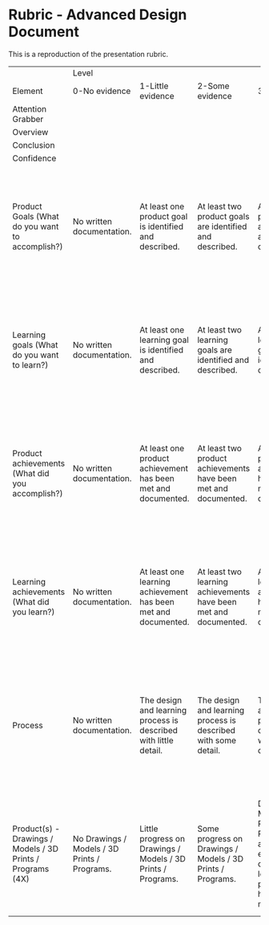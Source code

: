 # Rubric - Advanced Design Document

This is a reproduction of the presentation rubric.

<table>
  <tr>
    <td></td>
    <td colspan="5">Level</td>
  </tr>
  <tr>
    <td>Element</td>
    <td>0-No evidence</td>
    <td>1-Little evidence</td>
    <td>2-Some evidence</td>
    <td>3-Evidence</td>
    <td>4-Ample evidence</td>
  </tr>
  <tr>
    <td>Attention Grabber</td>
    <td></td>
    <td></td>
    <td></td>
    <td></td>
    <td></td>
  </tr>
  <tr>
    <td>Overview</td>
    <td></td>
    <td></td>
    <td></td>
    <td></td>
    <td></td>
  </tr>
  <tr>
    <td>Conclusion</td>
    <td></td>
    <td></td>
    <td></td>
    <td></td>
    <td></td>
  </tr>
  <tr>
    <td>Confidence</td>
    <td></td>
    <td></td>
    <td></td>
    <td></td>
    <td></td>
  </tr>
  <tr>
    <td>Product Goals (What do you want to accomplish?)</td>
    <td>No written documentation.</td>
    <td>At least one product goal is identified and described.</td>
    <td>At least two product goals are identified and described.</td>
    <td>At least three product goals are identified and described.</td>
    <td>At least four product goals are identified and described in detail.  Especially describing how the student will measure what has been accomplished.</td>
  </tr>
  <tr>
    <td>Learning goals (What do you want to learn?)</td>
    <td>No written documentation.</td>
    <td>At least one learning goal is identified and described.</td>
    <td>At least two learning goals are identified and described.</td>
    <td>At least three learning goals are identified and described.</td>
    <td>At least four learning goals are identified and described in detail.  Especially describing how the student will measure what has been accomplished.</td>
  </tr>
  <tr>
    <td>Product achievements (What did you accomplish?)</td>
    <td>No written documentation.</td>
    <td>At least one product achievement has been met and documented.</td>
    <td>At least two product achievements have been met and documented.</td>
    <td>At least three product achievements have been met and documented.</td>
    <td>At least four product achievements have been met and documented.  Documentation is specific and detailed on how the goals have been met.</td>
  </tr>
  <tr>
    <td>Learning achievements (What did you learn?)</td>
    <td>No written documentation.</td>
    <td>At least one learning achievement has been met and documented.</td>
    <td>At least two learning achievements have been met and documented.</td>
    <td>At least three learning achievements have been met and documented.</td>
    <td>At least four learning achievements have been met and documented.  Documentation is specific and detailed on how the goals have been met.</td>
  </tr>
  <tr>
    <td>Process</td>
    <td>No written documentation.</td>
    <td>The design and learning process is described with little detail.</td>
    <td>The design and learning process is described with some detail.</td>
    <td>The design and learning process is described with ample detail.</td>
    <td>The design and learning process is described with ample detail in such a way that readers can learn from the written document and any accompanying materials.</td>
  </tr>
  <tr>
    <td>Product(s) - Drawings / Models / 3D Prints / Programs (4X)</td>
    <td>No Drawings / Models / 3D Prints / Programs.</td>
    <td>Little progress on Drawings / Models / 3D Prints / Programs.</td>
    <td>Some progress on Drawings / Models / 3D Prints / Programs.</td>
    <td>Drawings / Models / 3D Prints / Programs are adequate evidence to demonstrate learning and product goals have been met.</td>
    <td>Drawings / Models / 3D Prints / Programs are ample evidence to demonstrate learning and product goals have been met and/or exceeded.</td>
  </tr>
</table>
